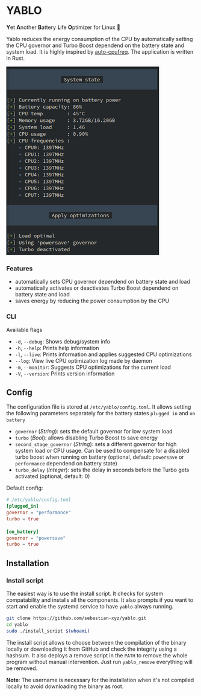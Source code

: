# YABLO
**Y**et **A**nother **B**attery **L**ife **O**ptimizer for Linux 🐧

Yablo reduces the energy consumption of the CPU by automatically setting the CPU governor and Turbo Boost dependend on the battery state and system load.
It is highly inspired by [auto-cpufreq](https://github.com/AdnanHodzic/auto-cpufreq).
The application is written in Rust.

![Running yablo daemon](images/yablo_daemon.png "Running yablo daemon")



### Features
- automatically sets CPU governor dependend on battery state and load
- automatically activates or deactivates Turbo Boost dependend on battery state and load
- saves energy by reducing the power consumption by the CPU

### CLI
Available flags
- `-d`, `--debug`:  Shows debug/system info
- `-h`, `--help`: Prints help information
- `-l`, `--live`: Prints information and applies suggested CPU optimizations
- `--log`: View live CPU optimization log made by daemon
- `-m`, `--monitor`: Suggests CPU optimizations for the current load
- `-V`, `--version`: Prints version information

## Config

The configuration file is stored at `/etc/yablo/config.toml`.
It allows setting the following parameters separately for the battery states `plugged in` and `on battery`
- `governor` (*String*): sets the default governor for low system load
- `turbo` (*Bool*): allows disabling Turbo Boost to save energy
- `second_stage_governor` (*String*): sets a different governor for high system load or CPU usage. Can be used to compensate for a disabled turbo boost when running on battery (optional, default: `powersave` or `performance` dependend on battery state)
- `turbo_delay` (*Integer*): sets the delay in seconds before the Turbo gets activated (optional, default: 0)

Default config:
```toml
# /etc/yablo/config.toml
[plugged_in]
governor = "performance"
turbo = true

[on_battery]
governor = "powersave"
turbo = true

```

## Installation

### Install script

The easiest way is to use the install script. It checks for system compatability and installs all the components.
It also prompts if you want to start and enable the systemd service to have `yablo` always running.

```bash
git clone https://github.com/sebastian-xyz/yablo.git
cd yablo
sudo ./install_script $(whoami)
```
The install script allows to choose between the compilation of the binary locally or downloading it from GitHub and check the integrity using a hashsum.
It also deploys a remove script in the `PATH` to remove the whole program without manual intervention.
Just run `yablo_remove` everything will be removed.

**Note**: The username is necessary for the installation when it's not compiled locally to avoid downloading the binary as root.
